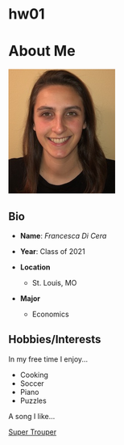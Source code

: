 # hw01

# About Me

![*This is me*](Picture_hw1.jpg)

## Bio

*   **Name**: *Francesca Di Cera*
    
*   **Year**: Class of 2021
    
*   **Location**

    * St. Louis, MO
    
*   **Major**

    * Economics

## Hobbies/Interests

In my free time I enjoy...

*   Cooking
*   Soccer
*   Piano
*   Puzzles

A song I like...

[Super Trouper](https://www.youtube.com/watch?v=QTmEFtGeYqQ)
